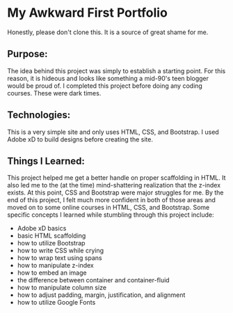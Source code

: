 # My Awkward First Portfolio
Honestly, please don't clone this. It is a source of great shame for me.

## Purpose:
The idea behind this project was simply to establish a starting point. For this reason, it is hideous and looks like something a mid-90's teen blogger would be proud of. I completed this project before doing any coding courses. These were dark times.

## Technologies:
This is a very simple site and only uses HTML, CSS, and Bootstrap. I used Adobe xD to build designs before creating the site. 

## Things I Learned:
This project helped me get a better handle on proper scaffolding in HTML. It also led me to the (at the time) mind-shattering realization that the z-index exists. At this point, CSS and Bootstrap were major struggles for me. By the end of this project, I felt much more confident in both of those areas and moved on to some online courses in HTML, CSS, and Bootstrap. Some specific concepts I learned while stumbling through this project include:

- Adobe xD basics
- basic HTML scaffolding
- how to utilize Bootstrap
- how to write CSS while crying
- how to wrap text using spans
- how to manipulate z-index
- how to embed an image
- the difference between container and container-fluid
- how to manipulate column size
- how to adjust padding, margin, justification, and alignment
- how to utilize Google Fonts
